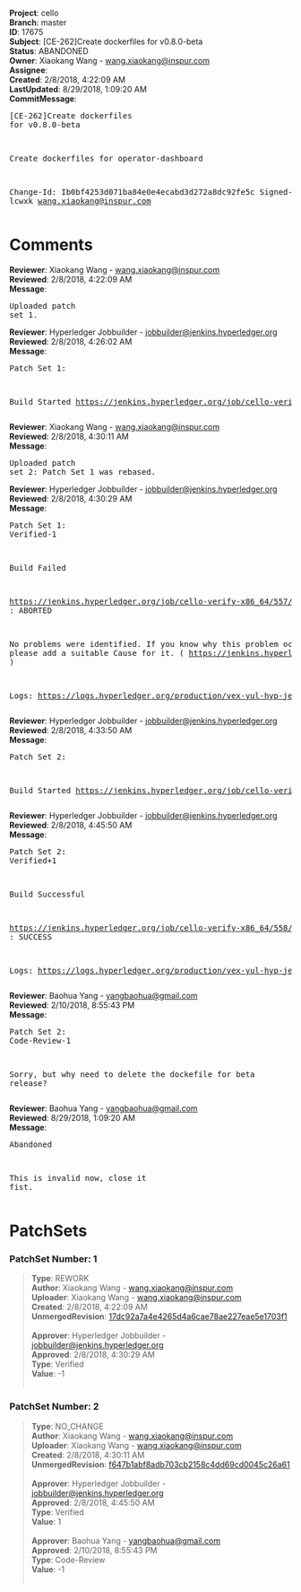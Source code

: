<strong>Project</strong>: cello<br><strong>Branch</strong>: master<br><strong>ID</strong>: 17675<br><strong>Subject</strong>: [CE-262]Create dockerfiles for v0.8.0-beta<br><strong>Status</strong>: ABANDONED<br><strong>Owner</strong>: Xiaokang Wang - wang.xiaokang@inspur.com<br><strong>Assignee</strong>:<br><strong>Created</strong>: 2/8/2018, 4:22:09 AM<br><strong>LastUpdated</strong>: 8/29/2018, 1:09:20 AM<br><strong>CommitMessage</strong>:<br><pre>[CE-262]Create dockerfiles for v0.8.0-beta

Create dockerfiles for operator-dashboard

Change-Id: Ib0bf4253d071ba84e0e4ecabd3d272a8dc92fe5c
Signed-off-by: lcwxk <wang.xiaokang@inspur.com>
</pre><h1>Comments</h1><strong>Reviewer</strong>: Xiaokang Wang - wang.xiaokang@inspur.com<br><strong>Reviewed</strong>: 2/8/2018, 4:22:09 AM<br><strong>Message</strong>: <pre>Uploaded patch set 1.</pre><strong>Reviewer</strong>: Hyperledger Jobbuilder - jobbuilder@jenkins.hyperledger.org<br><strong>Reviewed</strong>: 2/8/2018, 4:26:02 AM<br><strong>Message</strong>: <pre>Patch Set 1:

Build Started https://jenkins.hyperledger.org/job/cello-verify-x86_64/557/</pre><strong>Reviewer</strong>: Xiaokang Wang - wang.xiaokang@inspur.com<br><strong>Reviewed</strong>: 2/8/2018, 4:30:11 AM<br><strong>Message</strong>: <pre>Uploaded patch set 2: Patch Set 1 was rebased.</pre><strong>Reviewer</strong>: Hyperledger Jobbuilder - jobbuilder@jenkins.hyperledger.org<br><strong>Reviewed</strong>: 2/8/2018, 4:30:29 AM<br><strong>Message</strong>: <pre>Patch Set 1: Verified-1

Build Failed 

https://jenkins.hyperledger.org/job/cello-verify-x86_64/557/ : ABORTED

No problems were identified. If you know why this problem occurred, please add a suitable Cause for it. ( https://jenkins.hyperledger.org/job/cello-verify-x86_64/557/ )

Logs: https://logs.hyperledger.org/production/vex-yul-hyp-jenkins-3/cello-verify-x86_64/557</pre><strong>Reviewer</strong>: Hyperledger Jobbuilder - jobbuilder@jenkins.hyperledger.org<br><strong>Reviewed</strong>: 2/8/2018, 4:33:50 AM<br><strong>Message</strong>: <pre>Patch Set 2:

Build Started https://jenkins.hyperledger.org/job/cello-verify-x86_64/558/</pre><strong>Reviewer</strong>: Hyperledger Jobbuilder - jobbuilder@jenkins.hyperledger.org<br><strong>Reviewed</strong>: 2/8/2018, 4:45:50 AM<br><strong>Message</strong>: <pre>Patch Set 2: Verified+1

Build Successful 

https://jenkins.hyperledger.org/job/cello-verify-x86_64/558/ : SUCCESS

Logs: https://logs.hyperledger.org/production/vex-yul-hyp-jenkins-3/cello-verify-x86_64/558</pre><strong>Reviewer</strong>: Baohua Yang - yangbaohua@gmail.com<br><strong>Reviewed</strong>: 2/10/2018, 8:55:43 PM<br><strong>Message</strong>: <pre>Patch Set 2: Code-Review-1

Sorry, but why need to delete the dockefile for beta release?</pre><strong>Reviewer</strong>: Baohua Yang - yangbaohua@gmail.com<br><strong>Reviewed</strong>: 8/29/2018, 1:09:20 AM<br><strong>Message</strong>: <pre>Abandoned

This is invalid now, close it fist.</pre><h1>PatchSets</h1><h3>PatchSet Number: 1</h3><blockquote><strong>Type</strong>: REWORK<br><strong>Author</strong>: Xiaokang Wang - wang.xiaokang@inspur.com<br><strong>Uploader</strong>: Xiaokang Wang - wang.xiaokang@inspur.com<br><strong>Created</strong>: 2/8/2018, 4:22:09 AM<br><strong>UnmergedRevision</strong>: [17dc92a7a4e4265d4a6cae78ae227eae5e1703f1](https://github.com/hyperledger-gerrit-archive/cello/commit/17dc92a7a4e4265d4a6cae78ae227eae5e1703f1)<br><br><strong>Approver</strong>: Hyperledger Jobbuilder - jobbuilder@jenkins.hyperledger.org<br><strong>Approved</strong>: 2/8/2018, 4:30:29 AM<br><strong>Type</strong>: Verified<br><strong>Value</strong>: -1<br><br></blockquote><h3>PatchSet Number: 2</h3><blockquote><strong>Type</strong>: NO_CHANGE<br><strong>Author</strong>: Xiaokang Wang - wang.xiaokang@inspur.com<br><strong>Uploader</strong>: Xiaokang Wang - wang.xiaokang@inspur.com<br><strong>Created</strong>: 2/8/2018, 4:30:11 AM<br><strong>UnmergedRevision</strong>: [f647b1abf8adb703cb2158c4dd69cd0045c26a61](https://github.com/hyperledger-gerrit-archive/cello/commit/f647b1abf8adb703cb2158c4dd69cd0045c26a61)<br><br><strong>Approver</strong>: Hyperledger Jobbuilder - jobbuilder@jenkins.hyperledger.org<br><strong>Approved</strong>: 2/8/2018, 4:45:50 AM<br><strong>Type</strong>: Verified<br><strong>Value</strong>: 1<br><br><strong>Approver</strong>: Baohua Yang - yangbaohua@gmail.com<br><strong>Approved</strong>: 2/10/2018, 8:55:43 PM<br><strong>Type</strong>: Code-Review<br><strong>Value</strong>: -1<br><br></blockquote>